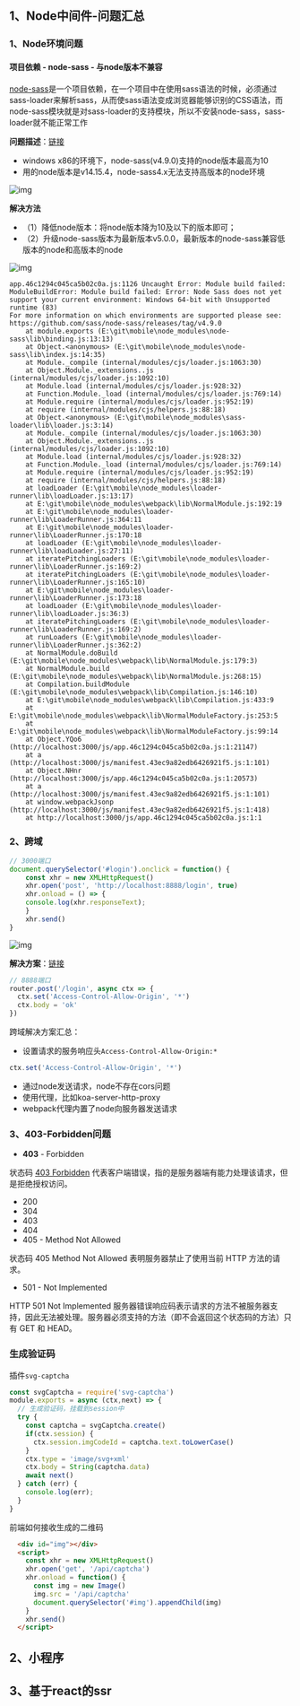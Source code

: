 

## 1、Node中间件-问题汇总

### 1、Node环境问题

#### 项目依赖 - **node-sass** - 与node版本不兼容

[node-sass](https://www.npmjs.com/package/node-sass)是一个项目依赖，在一个项目中在使用sass语法的时候，必须通过sass-loader来解析sass，从而使sass语法变成浏览器能够识别的CSS语法，而node-sass模块就是对sass-loader的支持模块，所以不安装node-sass，sass-loader就不能正常工作

**问题描述**：[链接](https://github.com/sass/node-sass/releases/tag/v4.9.0)

- windows x86的环境下，node-sass(v4.9.0)支持的node版本最高为10
- 用的node版本是v14.15.4，node-sass4.x无法支持高版本的node环境

![img](./imgs/node-sass-env.png)

**解决方法**

- （1）降低node版本：将node版本降为10及以下的版本即可；
- （2）升级node-sass版本为最新版本v5.0.0，最新版本的node-sass兼容低版本的node和高版本的node

![img](./imgs/node-sass-5.png)

```
app.46c1294c045ca5b02c0a.js:1126 Uncaught Error: Module build failed: ModuleBuildError: Module build failed: Error: Node Sass does not yet support your current environment: Windows 64-bit with Unsupported runtime (83)
For more information on which environments are supported please see:
https://github.com/sass/node-sass/releases/tag/v4.9.0
    at module.exports (E:\git\mobile\node_modules\node-sass\lib\binding.js:13:13)
    at Object.<anonymous> (E:\git\mobile\node_modules\node-sass\lib\index.js:14:35)
    at Module._compile (internal/modules/cjs/loader.js:1063:30)
    at Object.Module._extensions..js (internal/modules/cjs/loader.js:1092:10)
    at Module.load (internal/modules/cjs/loader.js:928:32)
    at Function.Module._load (internal/modules/cjs/loader.js:769:14)
    at Module.require (internal/modules/cjs/loader.js:952:19)
    at require (internal/modules/cjs/helpers.js:88:18)
    at Object.<anonymous> (E:\git\mobile\node_modules\sass-loader\lib\loader.js:3:14)
    at Module._compile (internal/modules/cjs/loader.js:1063:30)
    at Object.Module._extensions..js (internal/modules/cjs/loader.js:1092:10)
    at Module.load (internal/modules/cjs/loader.js:928:32)
    at Function.Module._load (internal/modules/cjs/loader.js:769:14)
    at Module.require (internal/modules/cjs/loader.js:952:19)
    at require (internal/modules/cjs/helpers.js:88:18)
    at loadLoader (E:\git\mobile\node_modules\loader-runner\lib\loadLoader.js:13:17)
    at E:\git\mobile\node_modules\webpack\lib\NormalModule.js:192:19
    at E:\git\mobile\node_modules\loader-runner\lib\LoaderRunner.js:364:11
    at E:\git\mobile\node_modules\loader-runner\lib\LoaderRunner.js:170:18
    at loadLoader (E:\git\mobile\node_modules\loader-runner\lib\loadLoader.js:27:11)
    at iteratePitchingLoaders (E:\git\mobile\node_modules\loader-runner\lib\LoaderRunner.js:169:2)
    at iteratePitchingLoaders (E:\git\mobile\node_modules\loader-runner\lib\LoaderRunner.js:165:10)
    at E:\git\mobile\node_modules\loader-runner\lib\LoaderRunner.js:173:18
    at loadLoader (E:\git\mobile\node_modules\loader-runner\lib\loadLoader.js:36:3)
    at iteratePitchingLoaders (E:\git\mobile\node_modules\loader-runner\lib\LoaderRunner.js:169:2)
    at runLoaders (E:\git\mobile\node_modules\loader-runner\lib\LoaderRunner.js:362:2)
    at NormalModule.doBuild (E:\git\mobile\node_modules\webpack\lib\NormalModule.js:179:3)
    at NormalModule.build (E:\git\mobile\node_modules\webpack\lib\NormalModule.js:268:15)
    at Compilation.buildModule (E:\git\mobile\node_modules\webpack\lib\Compilation.js:146:10)
    at E:\git\mobile\node_modules\webpack\lib\Compilation.js:433:9
    at E:\git\mobile\node_modules\webpack\lib\NormalModuleFactory.js:253:5
    at E:\git\mobile\node_modules\webpack\lib\NormalModuleFactory.js:99:14
    at Object.YQo6 (http://localhost:3000/js/app.46c1294c045ca5b02c0a.js:1:21147)
    at a (http://localhost:3000/js/manifest.43ec9a82edb6426921f5.js:1:101)
    at Object.NHnr (http://localhost:3000/js/app.46c1294c045ca5b02c0a.js:1:20573)
    at a (http://localhost:3000/js/manifest.43ec9a82edb6426921f5.js:1:101)
    at window.webpackJsonp (http://localhost:3000/js/manifest.43ec9a82edb6426921f5.js:1:418)
    at http://localhost:3000/js/app.46c1294c045ca5b02c0a.js:1:1
```

### 2、跨域
```js
// 3000端口
document.querySelector('#login').onclick = function() {
    const xhr = new XMLHttpRequest()
    xhr.open('post', 'http://localhost:8888/login', true)
    xhr.onload = () => {
    console.log(xhr.responseText);
    }
    xhr.send()
}
```

![img](./imgs/cors-policy.png)

**解决方案**：[链接](/kkb/9-ajax/2-cors-jwt.html#_1、cors：跨域资源共享)

```js
// 8888端口
router.post('/login', async ctx => {
  ctx.set('Access-Control-Allow-Origin', '*')
  ctx.body = 'ok'
})
```

跨域解决方案汇总：
- 设置请求的服务响应头`Access-Control-Allow-Origin:*`
```js
ctx.set('Access-Control-Allow-Origin', '*')
```
- 通过node发送请求，node不存在cors问题
- 使用代理，比如koa-server-http-proxy
- webpack代理内置了node向服务器发送请求

### 3、403-Forbidden问题

- **403** - Forbidden

状态码 [403 Forbidden](https://developer.mozilla.org/zh-CN/docs/Web/HTTP/Status/403) 代表客户端错误，指的是服务器端有能力处理该请求，但是拒绝授权访问。



- 200
- 304
- 403
- 404
- 405 - Method Not Allowed

状态码 405 Method Not Allowed 表明服务器禁止了使用当前 HTTP 方法的请求。

- 501 - Not Implemented

HTTP 501 Not Implemented 服务器错误响应码表示请求的方法不被服务器支持，因此无法被处理。服务器必须支持的方法（即不会返回这个状态码的方法）只有 GET 和 HEAD。


### 生成验证码
插件`svg-captcha`
```js
const svgCaptcha = require('svg-captcha')
module.exports = async (ctx,next) => {
  // 生成验证码，挂载到session中
  try {
    const captcha = svgCaptcha.create()
    if(ctx.session) {
      ctx.session.imgCodeId = captcha.text.toLowerCase()
    }
    ctx.type = 'image/svg+xml'
    ctx.body = String(captcha.data)
    await next()
  } catch (err) {
    console.log(err);
  }
}
```
前端如何接收生成的二维码
```html
  <div id="img"></div>
  <script>
    const xhr = new XMLHttpRequest()
    xhr.open('get', '/api/captcha')
    xhr.onload = function() {
      const img = new Image()
      img.src = '/api/captcha'
      document.querySelector('#img').appendChild(img)
    }
    xhr.send()
  </script>
```

## 2、小程序


## 3、基于react的ssr

